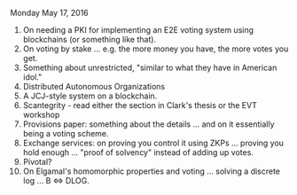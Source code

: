 Monday May 17, 2016


1. On needing a PKI for implementing an E2E voting system using blockchains (or something like that).
2. On voting by stake ... e.g. the more money you have, the more votes you get.
3. Something about unrestricted, "similar to what they have in American idol."
4. Distributed Autonomous Organizations
5. A JCJ-style system on a blockchain.
6. Scantegrity - read either the section in Clark's thesis or the EVT workshop
7. Provisions paper: something about the details ... and on it essentially being a voting scheme.
8. Exchange services: on proving you control it using ZKPs ... proving you hold enough ... "proof of solvency" instead of adding up votes.
9. Pivotal?
10. On Elgamal's homomorphic properties and voting ... solving a discrete log ... B <=> DLOG.
